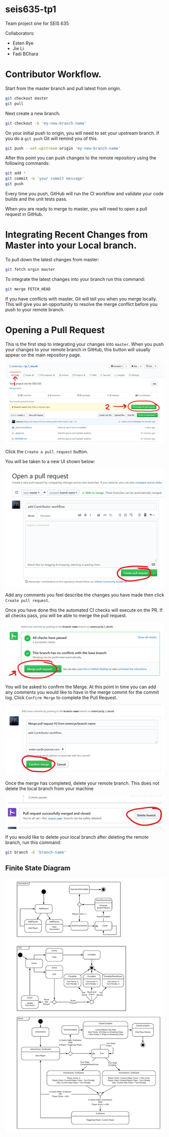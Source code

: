 # seis635-tp1
Team project one for SEIS 635

Collaborators:

- Esten Rye
- Jie Li
- Fadi BChara

# Contributor Workflow.

Start from the master branch and pull latest from origin.

```bash
git checkout master
git pull
```

Next create a new branch.

```bash
git checkout -b 'my-new-branch-name'
```

On your initial push to origin, you will need to set your upstream branch.  If you do a `git push` Git will remind you of this.

```bash
git push --set-upstream origin 'my-new-branch-name'
```

After this point you can push changes to the remote repository using the following commands:

```bash
git add *
git commit -m 'your commit message'
git push
```

Every time you push, GitHub will run the CI workflow and validate your code builds and the unit tests pass.

When you are ready to merge to master, you will need to open a pull request in GitHub.

# Integrating Recent Changes from Master into your Local branch.

To pull down the latest changes from master:

```bash
git fetch orgin master
```

To integrate the latest changes into your branch run this command:

```bash
git merge FETCH_HEAD
```

If you have conflicts with master, Git will tell you when you merge locally.  This will give you an opportunity to resolve the merge conflict before you push to your remote branch.

# Opening a Pull Request

This is the first step to integrating your changes into `master`.  When you push your changes to your remote branch in GitHub, this button will usually appear on the main repository page.

![Create Pull Request](.img/pr_guide.1.jpg)

Click the `Create a pull request` button.

You will be taken to a new UI shown below:

![Create Pull Request Confirmation](.img/pr_guide.2.jpg)

Add any comments you feel describe the changes you have made then click `Create pull request`.

Once you have done this the automated CI checks will execute on the PR.  If all checks pass, you will be able to merge the pull request.

![Merge Pull Request](.img/pr_guide.3.jpg)

You will be asked to confirm the Merge.  At this point in time you can add any comments you would like to have in the merge commit for the commit log.  Click `Confirm Merge` to complete the Pull Request.

![Confirm the Merge](.img/pr_guide.4.jpg)

Once the merge has completed, delete your remote branch.  This does not delete the local branch from your machine

![Delete remote branch](.img/pr_guide.5.jpg)

If you would like to delete your local branch after deleting the remote branch, run this command:

```bash
git branch -d 'branch-name'
```

## Finite State Diagram

![FSD for Skunk game](.img/fsd.png)